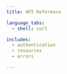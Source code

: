 ```yaml
---
title: API Reference

language_tabs:
  - shell: curl

includes:
  - authentication
  - resources
  - errors

---
```


